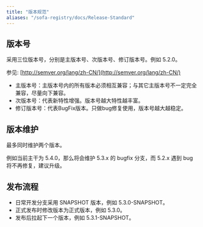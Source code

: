 ```yaml
---
title: "版本规范"
aliases: "/sofa-registry/docs/Release-Standard"
---
```


## 版本号

采用三位版本号，分别是主版本号、次版本号、修订版本号。例如 5.2.0。

参见: [http://semver.org/lang/zh-CN/](http://semver.org/lang/zh-CN/)

* 主版本号：主版本号内的所有版本必须相互兼容；与其它主版本号不一定完全兼容，尽量向下兼容。
* 次版本号：代表新特性增强。版本号越大特性越丰富。
* 修订版本号：代表BugFix版本。只做bug修复使用，版本号越大越稳定。

## 版本维护
最多同时维护两个版本。

例如当前主干为 5.4.0，那么将会维护 5.3.x 的 bugfix 分支，而 5.2.x 遇到 bug 将不再修复，建议升级。

## 发布流程
* 日常开发分支采用 SNAPSHOT 版本，例如 5.3.0-SNAPSHOT。
* 正式发布时修改版本为正式版本，例如 5.3.0。
* 发布后拉起下一个版本，例如 5.3.1-SNAPSHOT。
